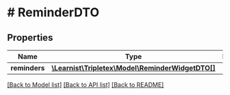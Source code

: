 # # ReminderDTO

## Properties

Name | Type | Description | Notes
------------ | ------------- | ------------- | -------------
**reminders** | [**\Learnist\Tripletex\Model\ReminderWidgetDTO[]**](ReminderWidgetDTO.md) |  | [optional]

[[Back to Model list]](../../README.md#models) [[Back to API list]](../../README.md#endpoints) [[Back to README]](../../README.md)

